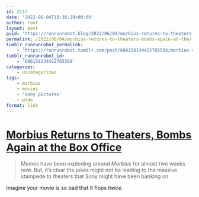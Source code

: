 ```yaml
---
id: 2117
date: '2022-06-04T19:36:29+00:00'
author: root
layout: post
guid: 'https://runrunrobot.blog/2022/06/04/morbius-returns-to-theaters-bombs-again-at-the/'
permalink: /2022/06/04/morbius-returns-to-theaters-bombs-again-at-the/
tumblr_runrunrobot_permalink:
    - 'https://runrunrobot.tumblr.com/post/686158134422765568/morbius-returns-to-theaters-bombs-again-at-the'
tumblr_runrunrobot_id:
    - '686158134422765568'
categories:
    - Uncategorized
tags:
    - morbius
    - movies
    - 'sony pictures'
    - wide
format: link
---
```


# [Morbius Returns to Theaters, Bombs Again at the Box Office](https://comicbook.com/marvel/news/morbius-box-office-bombs-theaters-return/)

> Memes have been exploding around *Morbius* for almost two weeks now. But, it’s clear the jokes might not be leading to the massive stampede to theaters that Sony might have been banking on.

Imagine your movie is so bad that it flops *twice*.